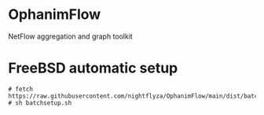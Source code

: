 # OphanimFlow
NetFlow aggregation and graph toolkit

# FreeBSD automatic setup

```
# fetch https://raw.githubusercontent.com/nightflyza/OphanimFlow/main/dist/batchsetup.sh
# sh batchsetup.sh
```
